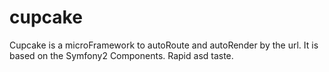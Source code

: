 cupcake
=======

Cupcake is a microFramework to autoRoute and autoRender by the url. It is based on the Symfony2 Components. Rapid asd taste.
